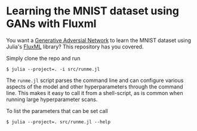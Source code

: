 # Learning the MNIST dataset using GANs with Fluxml
You want a [Generative Adversial Network](https://arxiv.org/abs/1406.2661) to learn the MNIST dataset using Julia's
[FluxML](https://www.fluxml.ai) library? This repository has you covered.

Simply clone the repo and run
```
$ julia --project=. -i src/runme.jl
```

The `runme.jl` script parses the command line and can configure various aspects of the
model and other hyperparameters through the command line. This makes it easy to call
it from a shell-script, as is common when running large hyperparameter scans.

To list the parameters that can be set call

```
$ julia --project=. src/runme.jl --help
```


